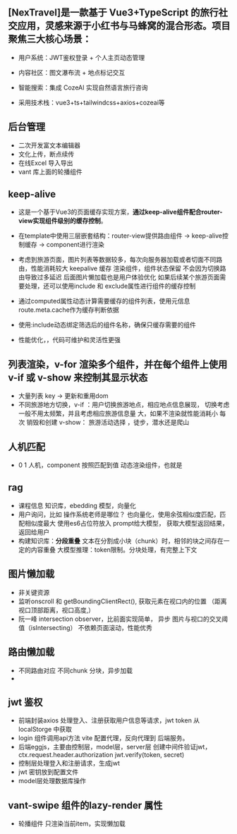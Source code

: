 ## [NexTravel]是一款基于 Vue3+TypeScript 的旅行社交应用，灵感来源于小红书与马蜂窝的混合形态。项目聚焦三大核心场景：

- 用户系统：JWT鉴权登录 + 个人主页动态管理
- 内容社区：图文瀑布流 + 地点标记交互
- 智能搜索：集成 CozeAI 实现自然语言旅行咨询

- 采用技术栈：vue3+ts+tailwindcss+axios+cozeai等

## 后台管理
- 二次开发富文本编辑器
- 文化上传，断点续传
- 在线Excel 导入导出
- vant 库上面的轮播组件
## keep-alive

- 这是一个基于Vue3的页面缓存实现方案，**通过keep-alive组件配合router-view实现组件级别的缓存控制**。
- 在template中使用三层嵌套结构：router-view提供路由组件 -> keep-alive控制缓存 -> component进行渲染
- 考虑到旅游页面，图片列表等数据较多，每次向服务器加载或者切面不同路由，性能消耗较大 
  keepalive 缓存 渲染组件，组件状态保留 不会因为切换路由导致过多延迟 后面图片懒加载也是用户体验优化
  如果后续某个旅游页面需要处理，还可以使用include 和 exclude属性进行组件的缓存控制

- 通过computed属性动态计算需要缓存的组件列表，使用元信息 route.meta.cache作为缓存判断依据
- 使用:include动态绑定筛选后的组件名称，确保只缓存需要的组件
- 性能优化，，代码可维护和灵活性更强
## 列表渲染，v-for 渲染多个组件，并在每个组件上使用 v-if 或 v-show 来控制其显示状态
- 大量列表 key -> 更新和重用dom 
- 不同旅游地方切换，v-if ：用户切换旅游地点，相应地点信息展现，
  切换考虑一般不用太频繁，并且考虑相应旅游信息量 大，如果不渲染就性能消耗小
  每次 销毁和创建
  v-show： 旅游活动选择 ，徒步，潜水还是爬山

## 人机匹配
- 0 1 人机，component 按照匹配到值
  动态渲染组件，也就是 
## rag 
- 课程信息 知识库，ebedding 模型，向量化
- 用户询问，比如 操作系统老师是哪位？
  也向量化，使用余弦相似度匹配，匹配相似度最大
  使用es6占位符放入 prompt给大模型，
  获取大模型返回结果，返回给用户
- 构建知识库：**分段重叠**
  文本在分割成小块（chunk）时，相邻的块之间存在一定的内容重叠
  大模型推理：token限制。分块处理，有完整上下文

## 图片懒加载
- 非关键资源
- 监听onscroll 和 getBoundingClientRect(), 获取元素在视口内的位置
  （距离视口顶部距离，视口高度,）
- 阮一峰 intersection observer，比前面实现简单，
  异步 图片与视口的交叉阈值（isIntersecting）
  不依赖页面滚动，性能优秀

## 路由懒加载
- 不同路由对应 不同chunk 分块，异步加载
- 
## jwt 鉴权
- 前端封装axios 处理登入、注册获取用户信息等请求，jwt token 从localStorge 中获取
- login 组件调用api方法
  vite 配置代理，反向代理到 后端服务。
- 后端eggjs，主要由控制层，model层，server层
  创建中间件验证jwt，ctx.request.header.authorization
  jwt.verify(token, secret)
- 控制层处理登入和注册请求，生成jwt
- jwt 密钥放到配置文件
- model层处理数据库操作
  
## vant-swipe 组件的lazy-render 属性
- 轮播组件 只渲染当前item，实现懒加载